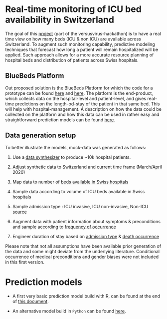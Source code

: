 # Real-time monitoring of ICU bed availability in Switzerland

The goal of this [project](https://devpost.com/software/bluebed/) (part of the versusvirus-hackathon) is to have a real time view on how many beds (ICU & non ICU) are available across Switzerland. To augment such monitoring capability, predictive modeling techniques that forecast how long a patient will remain hospitalized will be applied. Such approach allows for a more accurate resource planning of hospital beds and distribution of patients across Swiss hospitals.

## BlueBeds Platform

Out proposed solution is the BlueBeds Platform for which the code for a prototype can be found [here](https://github.com/gpietro/hackathon-versusvirus-backend) and [here](https://github.com/gpietro/hackathon-versusvirus-client). The platform is the end-product, which collects data on the hospital-level and patient-level, and gives real-time predictions on the length-od-stay of the patient in that same bed. This will help with hospital-management. A description on how the data could be collected on the platform and how this data can be used in rather easy and straightforward prediction models can be found [here](https://rachelhey.github.io/versus-virus-hack-length-of-stay-prediction/).

## Data generation setup

To better illustrate the models, mock-data was generated as follows:

1) Use a [data synthesizer](https://github.com/theodi/synthetic-data-tutorial) to produce ~10k hospital patients.

2) Adjust synthetic data to Switzerland and current time frame (March/April 2020)

3) Map data to number of [beds available in Swiss hospitals](https://docs.google.com/spreadsheets/d/1uSisBqRAgp-cNlYPePOUF4YX_idp0JaeZEVyY3MbaJk/edit#gid=0)

4) Sample data according to volume of ICU beds available in Swiss hospitals

5) Sample admission type : ICU invasive, ICU non-invasive, Non-ICU [source](https://www.cdc.gov/coronavirus/2019-ncov/hcp/clinical-guidance-management-patients.html)

6) Augment data with patient information about symptoms & preconditions and sample according to [frequency of occurrence](https://jamanetwork.com/journals/jama/fullarticle/2761044)

7) Engineer duration of stay based on [admission type](https://www.cdc.gov/coronavirus/2019-ncov/hcp/clinical-guidance-management-patients.html) & [death occurrence](https://www.cdc.gov/mmwr/volumes/69/wr/mm6912e2.htm#T1_down)

Please note that not all assumptions have been available prior generation of the data and some might deviate from the underlying literature. Conditional occurrence of medical preconditions and gender biases were not included in this first version. 


# Prediction models

- A first very basic prediction model build with R, can be found at the end of [this document](https://rachelhey.github.io/versus-virus-hack-length-of-stay-prediction/).

- An alternative model build in `Python` can be found [here](https://github.com/rachelHey/versus-virus-hack-length-of-stay-prediction/blob/master/python-version/Bed_Forecasting_Model_Training.ipynb).